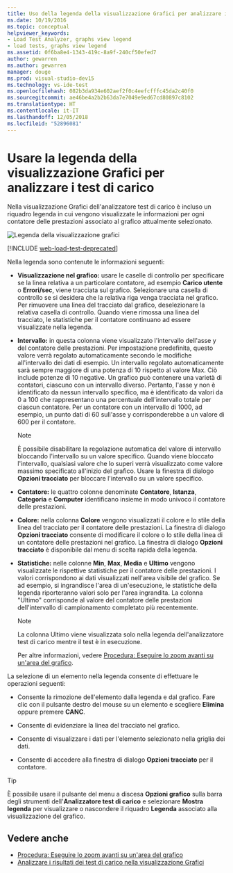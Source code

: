 ```yaml
---
title: Uso della legenda della visualizzazione Grafici per analizzare i test di carico in Visual Studio
ms.date: 10/19/2016
ms.topic: conceptual
helpviewer_keywords:
- Load Test Analyzer, graphs view legend
- load tests, graphs view legend
ms.assetid: 0f6ba8e4-1343-419c-8a9f-240cf50efed7
author: gewarren
ms.author: gewarren
manager: douge
ms.prod: visual-studio-dev15
ms.technology: vs-ide-test
ms.openlocfilehash: 082b3da934e602aef2f0c4eefcfffc45da2c40f0
ms.sourcegitcommit: ae46be4a2b2b63da7e7049e9ed67cd80897c8102
ms.translationtype: HT
ms.contentlocale: it-IT
ms.lasthandoff: 12/05/2018
ms.locfileid: "52896081"
---
```

# <a name="use-the-graphs-view-legend-to-analyze-load-tests"></a>Usare la legenda della visualizzazione Grafici per analizzare i test di carico

Nella visualizzazione Grafici dell'analizzatore test di carico è incluso un riquadro legenda in cui vengono visualizzate le informazioni per ogni contatore delle prestazioni associato al grafico attualmente selezionato.

![Legenda della visualizzazione grafici](../test/media/load_viewlegend.png)

[!INCLUDE [web-load-test-deprecated](includes/web-load-test-deprecated.md)]

Nella legenda sono contenute le informazioni seguenti:

-   **Visualizzazione nel grafico:** usare le caselle di controllo per specificare se la linea relativa a un particolare contatore, ad esempio **Carico utente** o **Errori/sec**, viene tracciata sul grafico. Selezionare una casella di controllo se si desidera che la relativa riga venga tracciata nel grafico. Per rimuovere una linea del tracciato dal grafico, deselezionare la relativa casella di controllo. Quando viene rimossa una linea del tracciato, le statistiche per il contatore continuano ad essere visualizzate nella legenda.

-   **Intervallo:** in questa colonna viene visualizzato l'intervallo dell'asse y del contatore delle prestazioni. Per impostazione predefinita, questo valore verrà regolato automaticamente secondo le modifiche all'intervallo dei dati di esempio. Un intervallo regolato automaticamente sarà sempre maggiore di una potenza di 10 rispetto al valore Max. Ciò include potenze di 10 negative. Un grafico può contenere una varietà di contatori, ciascuno con un intervallo diverso. Pertanto, l'asse y non è identificato da nessun intervallo specifico, ma è identificato da valori da 0 a 100 che rappresentano una percentuale dell'intervallo totale per ciascun contatore. Per un contatore con un intervallo di 1000, ad esempio, un punto dati di 60 sull'asse y corrisponderebbe a un valore di 600 per il contatore.

    > [!NOTE]
    > È possibile disabilitare la regolazione automatica del valore di intervallo bloccando l'intervallo su un valore specifico. Quando viene bloccato l'intervallo, qualsiasi valore che lo superi verrà visualizzato come valore massimo specificato all'inizio del grafico. Usare la finestra di dialogo **Opzioni tracciato** per bloccare l'intervallo su un valore specifico.

-   **Contatore:** le quattro colonne denominate **Contatore**, **Istanza**, **Categoria** e **Computer** identificano insieme in modo univoco il contatore delle prestazioni.

-   **Colore:** nella colonna **Colore** vengono visualizzati il colore e lo stile della linea del tracciato per il contatore delle prestazioni. La finestra di dialogo **Opzioni tracciato** consente di modificare il colore o lo stile della linea di un contatore delle prestazioni nel grafico. La finestra di dialogo **Opzioni tracciato** è disponibile dal menu di scelta rapida della legenda.

-   **Statistiche:** nelle colonne **Min**, **Max**, **Media** e **Ultimo** vengono visualizzate le rispettive statistiche per il contatore delle prestazioni. I valori corrispondono ai dati visualizzati nell'area visibile del grafico. Se ad esempio, si ingrandisce l'area di un'esecuzione, le statistiche della legenda riporteranno valori solo per l'area ingrandita. La colonna "Ultimo" corrisponde al valore del contatore delle prestazioni dell'intervallo di campionamento completato più recentemente.

    > [!NOTE]
    > La colonna Ultimo viene visualizzata solo nella legenda dell'analizzatore test di carico mentre il test è in esecuzione.

     Per altre informazioni, vedere [Procedura: Eseguire lo zoom avanti su un'area del grafico](../test/how-to-zoom-in-on-a-region-of-the-graph-in-load-test-results.md).

La selezione di un elemento nella legenda consente di effettuare le operazioni seguenti:

-   Consente la rimozione dell'elemento dalla legenda e dal grafico. Fare clic con il pulsante destro del mouse su un elemento e scegliere **Elimina** oppure premere **CANC**.

-   Consente di evidenziare la linea del tracciato nel grafico.

-   Consente di visualizzare i dati per l'elemento selezionato nella griglia dei dati.

-   Consente di accedere alla finestra di dialogo **Opzioni tracciato** per il contatore.

> [!TIP]
> È possibile usare il pulsante del menu a discesa **Opzioni grafico** sulla barra degli strumenti dell'**Analizzatore test di carico** e selezionare **Mostra legenda** per visualizzare o nascondere il riquadro **Legenda** associato alla visualizzazione del grafico.

## <a name="see-also"></a>Vedere anche

- [Procedura: Eseguire lo zoom avanti su un'area del grafico](../test/how-to-zoom-in-on-a-region-of-the-graph-in-load-test-results.md)
- [Analizzare i risultati dei test di carico nella visualizzazione Grafici](../test/analyze-load-test-results-in-the-graphs-view.md)
